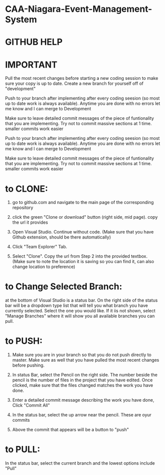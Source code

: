 # CAA-Niagara-Event-Management-System

# GITHUB HELP

# IMPORTANT

Pull the most recent changes before starting a new coding session to make sure your copy is up to date.
Create a new branch for yourself off of "development"

Push to your branch after implementing after every coding seesion (so most up to date work is always available). 
Anytime you are done with no errors let me know and I can merge to Development

Make sure to leave detailed commit messages of the piece of funtionality that you are implementing. Try not to commit massive sections at 1 time. smaller commits work easier

Push to your branch after implementing after every coding seesion (so most up to date work is always available). 
Anytime you are done with no errors let me know and I can merge to Development

Make sure to leave detailed commit messages of the piece of funtionality that you are implementing. Try not to commit massive sections at 1 time. smaller commits work easier

# to CLONE:

1) go to github.com and navigate to the main page of the corresponding repository

2) click the green "Clone or download" button (right side, mid page). 
copy the url it provides

3) Open Visual Studio. Continue without code. 
(Make sure that you have Github extension, should be there automatically)

4) Click "Team Explorer" Tab.

5) Select "Clone". Copy the url from Step 2 into the provided textbox.
(Make sure to note the location it is saving so you can find it, can also change location to preference)

# to Change Selected Branch:

at the bottom of Visual Studio is a status bar. On the right side of the status bar will be a dropdown type list that will tell you what branch you have currently selected. Select the one you would like. If it iis not shown, select "Manage Branches" where it will show you all available branches you can pull.

# to PUSH:
1) Make sure you are in your branch so that you do not push directly to master. Make sure as well that you have pulled the most recent changes before pushing.

2) In status Bar, select the Pencil on the right side. The number beside the pencil is the number of files in the project that you have edited. Once clicked, make sure that the files changed matches the work you have done.

3) Enter a detailed commit message describing the work you have done, Click "Commit All"

4) In the status bar, select the up arrow near the pencil. These are oyur commits

5) Above the commit that appears will be a button to "push"

# to PULL:

In the status bar, select the current branch and the lowest options include "Pull"

